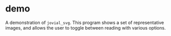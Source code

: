 # demo

A demonstration of `jovial_svg`.  This program shows a set of 
representative images, and allows the user to toggle between 
reading with various options.
